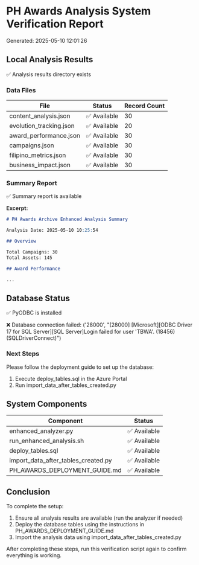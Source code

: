 # PH Awards Analysis System Verification Report

Generated: 2025-05-10 12:01:26

## Local Analysis Results

✅ Analysis results directory exists

### Data Files

| File | Status | Record Count |
|------|--------|-------------|
| content_analysis.json | ✅ Available | 30 |
| evolution_tracking.json | ✅ Available | 20 |
| award_performance.json | ✅ Available | 30 |
| campaigns.json | ✅ Available | 30 |
| filipino_metrics.json | ✅ Available | 30 |
| business_impact.json | ✅ Available | 30 |

### Summary Report

✅ Summary report is available

**Excerpt:**

```markdown
# PH Awards Archive Enhanced Analysis Summary

Analysis Date: 2025-05-10 10:25:54

## Overview

Total Campaigns: 30
Total Assets: 145

## Award Performance

...
```
## Database Status

✅ PyODBC is installed

❌ Database connection failed: ('28000', "[28000] [Microsoft][ODBC Driver 17 for SQL Server][SQL Server]Login failed for user 'TBWA'. (18456) (SQLDriverConnect)")

### Next Steps

Please follow the deployment guide to set up the database:

1. Execute deploy_tables.sql in the Azure Portal
2. Run import_data_after_tables_created.py

## System Components

| Component | Status |
|-----------|--------|
| enhanced_analyzer.py | ✅ Available |
| run_enhanced_analysis.sh | ✅ Available |
| deploy_tables.sql | ✅ Available |
| import_data_after_tables_created.py | ✅ Available |
| PH_AWARDS_DEPLOYMENT_GUIDE.md | ✅ Available |

## Conclusion

To complete the setup:

1. Ensure all analysis results are available (run the analyzer if needed)
2. Deploy the database tables using the instructions in PH_AWARDS_DEPLOYMENT_GUIDE.md
3. Import the analysis data using import_data_after_tables_created.py

After completing these steps, run this verification script again to confirm everything is working.
